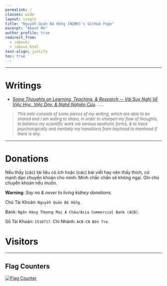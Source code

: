 ```yaml
---
permalink: /
classes: wide
layout: single
title: "Nguyễn Quản Bá Hồng [NQBH]'s GitHub Page"
excerpt: "About Me"
author_profile: true
redirect_from: 
  - /about/
  - /about.html
text-align: justify
toc: true
---
```


------

Writings
======

- [*Some Thoughts on Learning, Teaching, & Research -- Vài Suy Nghĩ Về Việc Học, Việc Dạy, & Nghề Nghiên Cứu*](https://github.com/NQBH/elementary_STEM_beyond/blob/main/learning_teaching_research/NQBH_on_learning_teaching_research.pdf). `...`
<blockquote>
  <font size="-1"><i>This note consists of some pieces of my writing, which are able to be shared and I am willing to share, in order to sharpen my flow of thoughts, to balance my scientific work via various aesthetic forms, & to track psychologically and mentally my transitions from boyhood to manhood if there is any.</i></font>
</blockquote>

------

# Donations

Nếu thấy (các) tài liệu có ích hoặc (các) bài viết hay nên thấy thích, cứ mạnh dạn chuyển khoản cho mình: Mình chắc chắn sẽ không ngại. Ghi chú chuyển khoản nếu muốn.

**Warning**: *Say no & never to living kidney donations*.

Chủ Tài Khoản: `Nguyễn Quản Bá Hồng`.

Bank: `Ngân Hàng Thương Mại Á Châu/Asia Commercial Bank (ACB)`.

Số Tài Khoản: `1510717`. Chi Nhánh: `ACB-CN Bến Tre`.

Visitors
======

------

Flag Counters
------

<a href="https://www.flagcounter.me/details/cQh"><img src="https://www.flagcounter.me/cQh/" alt="Flag Counter"></a>
